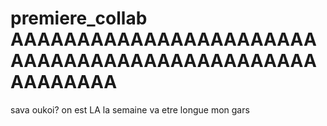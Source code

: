# premiere_collab AAAAAAAAAAAAAAAAAAAAAAAAAAAAAAAAAAAAAAAAAAAAAAAAAAAAAA
sava oukoi?
on est LA
la semaine va etre longue mon gars
